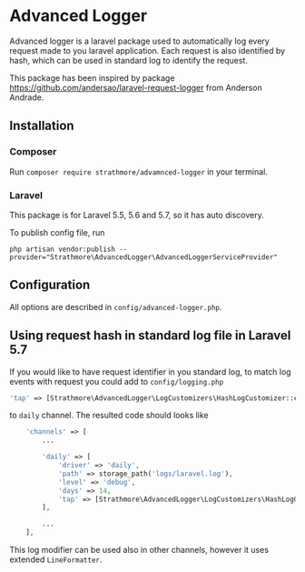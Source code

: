 # Advanced Logger

Advanced logger is a laravel package used to automatically log every request made to you laravel application. Each request is also identified by hash, which can be used in standard log to identify the request.

This package has been inspired by package https://github.com/andersao/laravel-request-logger from Anderson Andrade. 

## Installation

### Composer

Run `composer require strathmore/advamnced-logger` in your terminal.

### Laravel

This package is for Laravel 5.5, 5.6 and 5.7, so it has auto discovery.

To publish config file, run

```shell
php artisan vendor:publish --provider="Strathmore\AdvancedLogger\AdvancedLoggerServiceProvider"
```

## Configuration

All options are described in `config/advanced-logger.php`.

## Using request hash in standard log file in Laravel 5.7

If you would like to have request identifier in you standard log, to match log events with request you could add to `config/logging.php`

```php
'tap' => [Strathmore\AdvancedLogger\LogCustomizers\HashLogCustomizer::class],
```

to `daily` channel. The resulted code should looks like

```php
    'channels' => [
        ...

        'daily' => [
            'driver' => 'daily',
            'path' => storage_path('logs/laravel.log'),
            'level' => 'debug',
            'days' => 14,
            'tap' => [Strathmore\AdvancedLogger\LogCustomizers\HashLogCustomizer::class],
        ],

        ...
    ],
```

This log modifier can be used also in other channels, however it uses extended `LineFormatter`.
